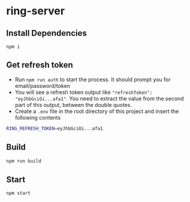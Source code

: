 # ring-server

## Install Dependencies
```
npm i
```

## Get refresh token

- Run `npm run auth` to start the process. It should prompt you for email/password/token
- You will see a refresh token output like `"refreshToken": "eyJhbGciOi...afa1"`. You need to extract the value from the second part of this output, between the double quotes.
- Create a `.env` file in the root directory of this project and insert the following contents

```sh
RING_REFRESH_TOKEN=eyJhbGciOi...afa1
```

## Build

```sh
npm run build
```

## Start

```sh
npm start
```
